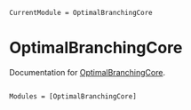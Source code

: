 ```@meta
CurrentModule = OptimalBranchingCore
```

# OptimalBranchingCore

Documentation for [OptimalBranchingCore](https://github.com/ArrogantGao/OptimalBranchingCore.jl).

```@index
```

```@autodocs
Modules = [OptimalBranchingCore]
```
